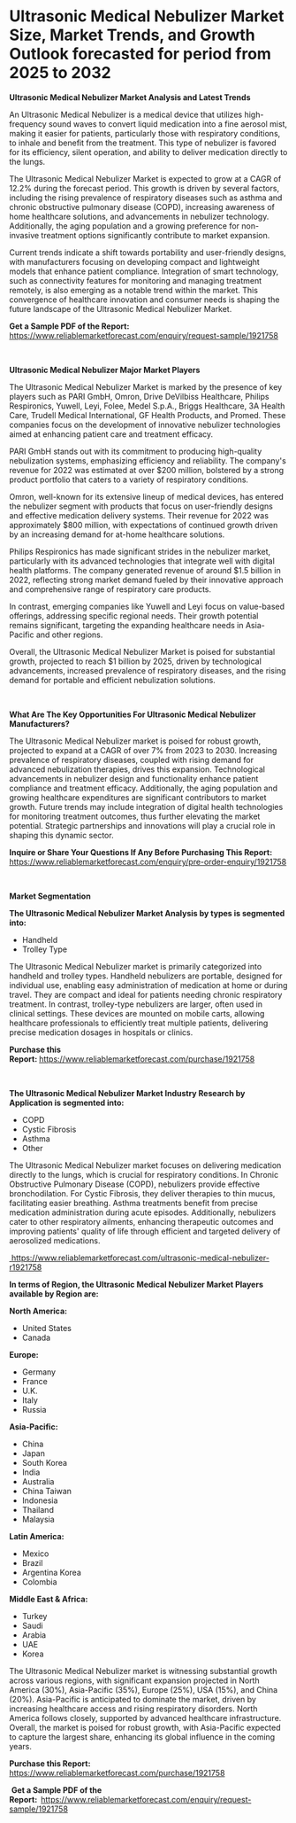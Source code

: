 <p><h1>Ultrasonic Medical Nebulizer Market Size, Market Trends, and Growth Outlook forecasted for period from 2025 to 2032</h1></p><p><strong>Ultrasonic Medical Nebulizer Market Analysis and Latest Trends</strong></p>
<p><p>An Ultrasonic Medical Nebulizer is a medical device that utilizes high-frequency sound waves to convert liquid medication into a fine aerosol mist, making it easier for patients, particularly those with respiratory conditions, to inhale and benefit from the treatment. This type of nebulizer is favored for its efficiency, silent operation, and ability to deliver medication directly to the lungs.</p><p>The Ultrasonic Medical Nebulizer Market is expected to grow at a CAGR of 12.2% during the forecast period. This growth is driven by several factors, including the rising prevalence of respiratory diseases such as asthma and chronic obstructive pulmonary disease (COPD), increasing awareness of home healthcare solutions, and advancements in nebulizer technology. Additionally, the aging population and a growing preference for non-invasive treatment options significantly contribute to market expansion.</p><p>Current trends indicate a shift towards portability and user-friendly designs, with manufacturers focusing on developing compact and lightweight models that enhance patient compliance. Integration of smart technology, such as connectivity features for monitoring and managing treatment remotely, is also emerging as a notable trend within the market. This convergence of healthcare innovation and consumer needs is shaping the future landscape of the Ultrasonic Medical Nebulizer Market.</p></p>
<p><strong>Get a Sample PDF of the Report:&nbsp;</strong> <a href="https://www.reliablemarketforecast.com/enquiry/request-sample/1921758?utm_campaign=1897&utm_medium=2&utm_source=Github&utm_content=ia&utm_term=16042025&utm_id=ultrasonic-medical-nebulizer">https://www.reliablemarketforecast.com/enquiry/request-sample/1921758</a></p>
<p>&nbsp;</p>
<p><strong>Ultrasonic Medical Nebulizer Major Market Players</strong></p>
<p><p>The Ultrasonic Medical Nebulizer Market is marked by the presence of key players such as PARI GmbH, Omron, Drive DeVilbiss Healthcare, Philips Respironics, Yuwell, Leyi, Folee, Medel S.p.A., Briggs Healthcare, 3A Health Care, Trudell Medical International, GF Health Products, and Promed. These companies focus on the development of innovative nebulizer technologies aimed at enhancing patient care and treatment efficacy.</p><p>PARI GmbH stands out with its commitment to producing high-quality nebulization systems, emphasizing efficiency and reliability. The company's revenue for 2022 was estimated at over $200 million, bolstered by a strong product portfolio that caters to a variety of respiratory conditions.</p><p>Omron, well-known for its extensive lineup of medical devices, has entered the nebulizer segment with products that focus on user-friendly designs and effective medication delivery systems. Their revenue for 2022 was approximately $800 million, with expectations of continued growth driven by an increasing demand for at-home healthcare solutions.</p><p>Philips Respironics has made significant strides in the nebulizer market, particularly with its advanced technologies that integrate well with digital health platforms. The company generated revenue of around $1.5 billion in 2022, reflecting strong market demand fueled by their innovative approach and comprehensive range of respiratory care products.</p><p>In contrast, emerging companies like Yuwell and Leyi focus on value-based offerings, addressing specific regional needs. Their growth potential remains significant, targeting the expanding healthcare needs in Asia-Pacific and other regions.</p><p>Overall, the Ultrasonic Medical Nebulizer Market is poised for substantial growth, projected to reach $1 billion by 2025, driven by technological advancements, increased prevalence of respiratory diseases, and the rising demand for portable and efficient nebulization solutions.</p></p>
<p>&nbsp;</p>
<p><strong>What Are The Key Opportunities For Ultrasonic Medical Nebulizer Manufacturers?</strong></p>
<p><p>The Ultrasonic Medical Nebulizer market is poised for robust growth, projected to expand at a CAGR of over 7% from 2023 to 2030. Increasing prevalence of respiratory diseases, coupled with rising demand for advanced nebulization therapies, drives this expansion. Technological advancements in nebulizer design and functionality enhance patient compliance and treatment efficacy. Additionally, the aging population and growing healthcare expenditures are significant contributors to market growth. Future trends may include integration of digital health technologies for monitoring treatment outcomes, thus further elevating the market potential. Strategic partnerships and innovations will play a crucial role in shaping this dynamic sector.</p></p>
<p><strong>Inquire or Share Your Questions If Any Before Purchasing This Report:</strong> <a href="https://www.reliablemarketforecast.com/enquiry/pre-order-enquiry/1921758?utm_campaign=1897&utm_medium=2&utm_source=Github&utm_content=ia&utm_term=16042025&utm_id=ultrasonic-medical-nebulizer">https://www.reliablemarketforecast.com/enquiry/pre-order-enquiry/1921758</a></p>
<p>&nbsp;</p>
<p><strong>Market Segmentation</strong></p>
<p><strong>The Ultrasonic Medical Nebulizer Market Analysis by types is segmented into:</strong></p>
<p><ul><li>Handheld</li><li>Trolley Type</li></ul></p>
<p><p>The Ultrasonic Medical Nebulizer market is primarily categorized into handheld and trolley types. Handheld nebulizers are portable, designed for individual use, enabling easy administration of medication at home or during travel. They are compact and ideal for patients needing chronic respiratory treatment. In contrast, trolley-type nebulizers are larger, often used in clinical settings. These devices are mounted on mobile carts, allowing healthcare professionals to efficiently treat multiple patients, delivering precise medication dosages in hospitals or clinics.</p></p>
<p><strong>Purchase this Report:&nbsp;</strong><a href="https://www.reliablemarketforecast.com/purchase/1921758?utm_campaign=1897&utm_medium=2&utm_source=Github&utm_content=ia&utm_term=16042025&utm_id=ultrasonic-medical-nebulizer">https://www.reliablemarketforecast.com/purchase/1921758</a></p>
<p>&nbsp;</p>
<p><strong>The Ultrasonic Medical Nebulizer Market Industry Research by Application is segmented into:</strong></p>
<p><ul><li>COPD</li><li>Cystic Fibrosis</li><li>Asthma</li><li>Other</li></ul></p>
<p><p>The Ultrasonic Medical Nebulizer market focuses on delivering medication directly to the lungs, which is crucial for respiratory conditions. In Chronic Obstructive Pulmonary Disease (COPD), nebulizers provide effective bronchodilation. For Cystic Fibrosis, they deliver therapies to thin mucus, facilitating easier breathing. Asthma treatments benefit from precise medication administration during acute episodes. Additionally, nebulizers cater to other respiratory ailments, enhancing therapeutic outcomes and improving patients' quality of life through efficient and targeted delivery of aerosolized medications.</p></p>
<p><a href="https://www.reliablemarketforecast.com/ultrasonic-medical-nebulizer-r1921758?utm_campaign=1897&utm_medium=2&utm_source=Github&utm_content=ia&utm_term=16042025&utm_id=ultrasonic-medical-nebulizer">&nbsp;https://www.reliablemarketforecast.com/ultrasonic-medical-nebulizer-r1921758</a></p>
<p><strong>In terms of Region, the Ultrasonic Medical Nebulizer Market Players available by Region are:</strong></p>
<p>
    <p> <strong> North America: </strong>
        <ul>
            <li>United States</li>
            <li>Canada</li>
        </ul>
        </p> 
    <p> <strong> Europe: </strong>
        <ul>
            <li>Germany</li>
            <li>France</li>
            <li>U.K.</li>
            <li>Italy</li>
            <li>Russia</li>
        </ul>
        </p> 
    <p> <strong> Asia-Pacific: </strong>
        <ul>
            <li>China</li>
            <li>Japan</li>
            <li>South Korea</li>
            <li>India</li>
            <li>Australia</li>
            <li>China Taiwan</li>
            <li>Indonesia</li>
            <li>Thailand</li>
            <li>Malaysia</li>
        </ul>
        </p> 
    <p> <strong> Latin America: </strong>
        <ul>
            <li>Mexico</li>
            <li>Brazil</li>
            <li>Argentina Korea</li>
            <li>Colombia</li>
        </ul>
        </p> 
    <p> <strong> Middle East & Africa: </strong>
        <ul>
            <li>Turkey</li>
            <li>Saudi</li>
            <li>Arabia</li>
            <li>UAE</li>
            <li>Korea</li>
        </ul>
    </p>
    </p>
<p><p>The Ultrasonic Medical Nebulizer market is witnessing substantial growth across various regions, with significant expansion projected in North America (30%), Asia-Pacific (35%), Europe (25%), USA (15%), and China (20%). Asia-Pacific is anticipated to dominate the market, driven by increasing healthcare access and rising respiratory disorders. North America follows closely, supported by advanced healthcare infrastructure. Overall, the market is poised for robust growth, with Asia-Pacific expected to capture the largest share, enhancing its global influence in the coming years.</p></p>
<p><strong>Purchase this Report: </strong><a href="https://www.reliablemarketforecast.com/purchase/1921758?utm_campaign=1897&utm_medium=2&utm_source=Github&utm_content=ia&utm_term=16042025&utm_id=ultrasonic-medical-nebulizer">https://www.reliablemarketforecast.com/purchase/1921758</a></p>
<p>&nbsp;<strong>Get a Sample PDF of the Report:&nbsp;&nbsp;</strong><a href="https://www.reliablemarketforecast.com/enquiry/request-sample/1921758?utm_campaign=1897&utm_medium=2&utm_source=Github&utm_content=ia&utm_term=16042025&utm_id=ultrasonic-medical-nebulizer">https://www.reliablemarketforecast.com/enquiry/request-sample/1921758</a></p>
<p><strong></strong></p>
<p><p></p><p></p><p></p></p>